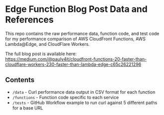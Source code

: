 # Edge Function Blog Post Data and References

This repo contains the raw performance data, function code, and test code for my performance comparison of AWS CloudFront Functions, AWS Lambda@Edge, and CloudFlare Workers.

The full blog post is available here: https://medium.com/@pauly4it/cloudfront-functions-20-faster-than-cloudflare-workers-230-faster-than-lambda-edge-c65c26221296

## Contents

- `/data` - Curl performance data output in CSV format for each function
- `/functions` - Function code specific to each service
- `/tests` - GitHub Workflow example to run curl against 5 different paths for a base URL
